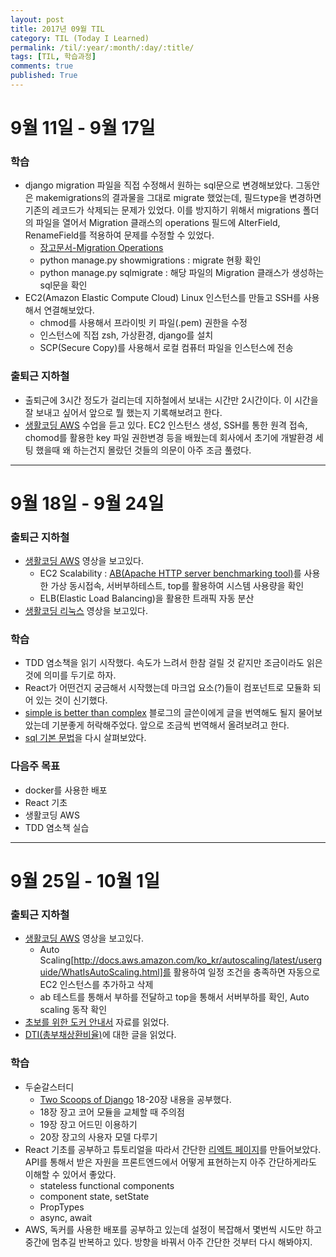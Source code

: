 ```yaml
---
layout: post
title: 2017년 09월 TIL
category: TIL (Today I Learned)
permalink: /til/:year/:month/:day/:title/
tags: [TIL, 학습과정]
comments: true
published: True
---
```


# 9월 11일 - 9월 17일

### 학습
- django migration 파일을 직접 수정해서 원하는 sql문으로 변경해보았다. 그동안은 makemigrations의 결과물을 그대로 migrate 했었는데, 필드type을 변경하면 기존의 레코드가 삭제되는 문제가 있었다. 이를 방지하기 위해서 migrations 폴더의 파일을 열어서 Migration 클래스의 operations 필드에 AlterField, RenameField를 적용하여 문제를 수정할 수 있었다.
  - [장고문서-Migration Operations](https://docs.djangoproject.com/ko/1.11/ref/migration-operations/)
  - python manage.py showmigrations <app-name> : migrate 현황 확인
  - python manage.py sqlmigrate <app-name> <file-name> : 해당 파일의 Migration 클래스가 생성하는 sql문을 확인
- EC2(Amazon Elastic Compute Cloud) Linux 인스턴스를 만들고 SSH를 사용해서 연결해보았다.
  - chmod를 사용해서 프라이빗 키 파일(.pem) 권한을 수정
  - 인스턴스에 직접 zsh, 가상환경, django를 설치
  - SCP(Secure Copy)를 사용해서 로컬 컴퓨터 파일을 인스턴스에 전송

### 출퇴근 지하철
- 출퇴근에 3시간 정도가 걸리는데 지하철에서 보내는 시간만 2시간이다. 이 시간을 잘 보내고 싶어서 앞으로 뭘 했는지 기록해보려고 한다.
- [생활코딩 AWS](https://opentutorials.org/course/2717/11268) 수업을 듣고 있다. EC2 인스턴스 생성, SSH를 통한 원격 접속, chomod를 활용한 key 파일 권한변경 등을 배웠는데 회사에서 초기에 개발환경 세팅 했을때 왜 하는건지 몰랐던 것들의 의문이 아주 조금 풀렸다.


---

# 9월 18일 - 9월 24일

### 출퇴근 지하철
- [생활코딩 AWS](https://opentutorials.org/course/2717/11268) 영상을 보고있다.
  - EC2 Scalability : [AB(Apache HTTP server benchmarking tool)](http://blog.hkwon.me/ab-apache-http-server-benchmarking-tool/)를 사용한 가상 동시접속, 서버부하테스트, top를 활용하여 시스템 사용량을 확인
  - ELB(Elastic Load Balancing)을 활용한 트래픽 자동 분산
- [생활코딩 리눅스](https://opentutorials.org/course/2598) 영상을 보고있다.

### 학습
- TDD 염소책을 읽기 시작했다. 속도가 느려서 한참 걸릴 것 같지만 조금이라도 읽은 것에 의미를 두기로 하자.
- React가 어떤건지 궁금해서 시작했는데 마크업 요소(?)들이 컴포넌트로 모듈화 되어 있는 것이 신기했다.
- [simple is better than complex](https://simpleisbetterthancomplex.com/) 블로그의 글쓴이에게 글을 번역해도 될지 물어보았는데 기분좋게 허락해주었다. 앞으로 조금씩 번역해서 올려보려고 한다.
- [sql 기본 문법](https://www.w3schools.com/sql/)을 다시 살펴보았다.

### 다음주 목표
- docker를 사용한 배포
- React 기초
- 생활코딩 AWS
- TDD 염소책 실습

---

# 9월 25일 - 10월 1일

### 출퇴근 지하철
- [생활코딩 AWS](https://opentutorials.org/course/2717/11268) 영상을 보고있다.
  - Auto Scaling[http://docs.aws.amazon.com/ko_kr/autoscaling/latest/userguide/WhatIsAutoScaling.html]를 활용하여 일정 조건을 충족하면 자동으로 EC2 인스턴스를 추가하고 삭제
  - ab 테스트를 통해서 부하를 전달하고 top을 통해서 서버부하를 확인, Auto scaling 동작 확인
- [초보를 위한 도커 안내서](https://subicura.com/2017/01/19/docker-guide-for-beginners-1.html) 자료를 읽었다.
- [DTI(총부채상환비율)](http://peregrinatio.tistory.com/18)에 대한 글을 읽었다.

### 학습
- 두숟갈스터디
  - [Two Scoops of Django](http://www.aladin.co.kr/shop/wproduct.aspx?ItemId=88857020) 18-20장 내용을 공부했다.
  - 18장 장고 코어 모듈을 교체할 때 주의점
  - 19장 장고 어드민 이용하기
  - 20장 장고의 사용자 모델 다루기
- React 기초를 공부하고 튜토리얼을 따라서 간단한 [리엑트 페이지](https://wayhome25.github.io/react_basic/)를 만들어보았다. API를 통해서 받은 자원을 프론트엔드에서 어떻게 표현하는지 아주 간단하게라도 이해할 수 있어서 좋았다.
  - stateless functional components
  - component state, setState
  - PropTypes
  - async, await
- AWS, 독커를 사용한 배포를 공부하고 있는데 설정이 복잡해서 몇번씩 시도만 하고 중간에 멈추길 반복하고 있다. 방향을 바꿔서 아주 간단한 것부터 다시 해봐야지.
